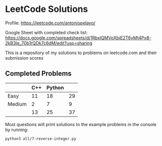 # LeetCode Solutions
Profile: https://leetcode.com/antoniopelayo/

Google Sheet with completed check list: https://docs.google.com/spreadsheets/d/1RbxlQMVoXbiE2T6vMt4Px8-2kB3Ie_70b1rQDk7c6dM/edit?usp=sharing

This is a repository of my solutions to problems on leetcode.com and their
submission scores

## Completed Problems
|        | C++ | Python |    |
|--------|-----|--------|----|
| Easy   | 11  | 18     | 29 |
| Medium | 2   | 7      | 9  |
|        | 13  | 25     | 37 |

Most questions will print solutions to the example problems in the console by running:
```
python3 all/7-reverse-integer.py
```